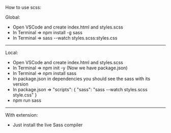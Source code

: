 How to use scss: 

Global:
- Open VSCode and create index.html and styles.scss
- In Terminal => npm install -g sass
- In Terminal => sass --watch styles.scss:styles.css

-------------------------

Local:
- Open VSCode and create index.html and styles.scss
- In Terminal => npm init -y (Now we have package.json)
- In Terminal => npm install sass
- In package.json in dependencies you should see the sass with its version
- In package.json =>   "scripts": {
    "sass": "sass --watch styles.scss style.css"
  }
- npm run sass

--------------------------------------
With extension:
- Just install the live Sass compiler